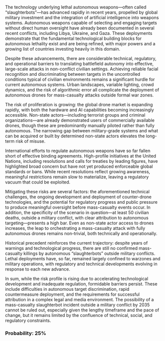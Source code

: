 The technology underlying lethal autonomous weapons—often called “slaughterbots”—has advanced rapidly in recent years, propelled by global military investment and the integration of artificial intelligence into weapons systems. Autonomous weapons capable of selecting and engaging targets without direct human oversight have already been documented in several recent conflicts, including Libya, Ukraine, and Gaza. These deployments demonstrate that the fundamental technological building blocks for autonomous lethality exist and are being refined, with major powers and a growing list of countries investing heavily in this domain.

Despite these advancements, there are considerable technical, regulatory, and operational barriers to translating battlefield autonomy into effective, large-scale attacks in non-conflict civilian settings. Achieving reliable facial recognition and discriminating between targets in the uncontrolled conditions typical of civilian environments remains a significant hurdle for current autonomous systems. Urban landscapes, variable lighting, crowd dynamics, and the risk of algorithmic error all complicate the deployment of autonomous drones for mass-casualty attacks outside formal war zones.

The risk of proliferation is growing: the global drone market is expanding rapidly, with both the hardware and AI capabilities becoming increasingly accessible. Non-state actors—including terrorist groups and criminal organizations—are already demonstrated users of commercially available drones, though these are predominantly manually piloted rather than fully autonomous. The narrowing gap between military-grade systems and what can be acquired or built by determined non-state actors elevates the long-term risk of misuse.

International efforts to regulate autonomous weapons have so far fallen short of effective binding agreements. High-profile initiatives at the United Nations, including resolutions and calls for treaties by leading figures, have highlighted broad concern but have not yet produced enforceable global standards or bans. While recent resolutions reflect growing awareness, meaningful restrictions remain slow to materialize, leaving a regulatory vacuum that could be exploited.

Mitigating these risks are several factors: the aforementioned technical challenges, the ongoing development and deployment of counter-drone technologies, and the potential for regulatory progress and public pressure to produce meaningful oversight before mass-casualty events occur. In addition, the specificity of the scenario in question—at least 50 civilian deaths, outside a military conflict, with clear attribution to autonomous targeting—presents a high bar. Even as non-state actor access to drones increases, the leap to orchestrating a mass-casualty attack with fully autonomous drones remains non-trivial, both technically and operationally.

Historical precedent reinforces the current trajectory: despite years of warnings and technological progress, there are still no confirmed mass-casualty killings by autonomous “slaughterbots” outside military conflicts. Lethal deployments have, so far, remained largely confined to warzones and military operations, with regulatory and technical developments evolving in response to each new advance.

In sum, while the risk profile is rising due to accelerating technological development and inadequate regulation, formidable barriers persist. These include difficulties in autonomous target discrimination, rapid countermeasure deployment, and the requirements for successful attribution in a complex legal and media environment. The possibility of a mass-casualty slaughterbot incident outside a military conflict by 2035 cannot be ruled out, especially given the lengthy timeframe and the pace of change, but it remains limited by the confluence of technical, social, and regulatory constraints.

### Probability: 25%